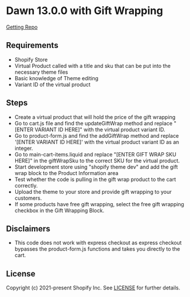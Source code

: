 # Dawn 13.0.0 with Gift Wrapping

[Getting Repo](https://github.com/Shopify/dawn)

## Requirements
 - Shopify Store
 - Virtual Product called with a title and sku that can be put into the necessary theme files
 - Basic knowledge of Theme editing
 - Variant ID of the virtual product

## Steps
 - Create a virtual product that will hold the price of the gift wrapping
 - Go to cart.js file and find the updateGiftWrap method and replace "[ENTER VARIANT ID HERE]" with the virtual product variant ID.
 - Go to product-form.js and find the addGiftWrap method and replace '[ENTER VARIANT ID HERE]' with the virtual product variant ID as an integer.
 - Go to main-cart-items.liquid and replace "[ENTER GIFT WRAP SKU HERE]" in the giftWrapSku to the correct SKU for the virtual product.
 - Start development store using "shopify theme dev" and add the gift wrap block to the Product Information area
 - Test whether the code is pulling in the gift wrap product to the cart correctly.
 - Upload the theme to your store and provide gift wrapping to your customers.
 - If some products have free gift wrapping, select the free gift wrapping checkbox in the Gift Wrapping Block.

## Disclaimers
 - This code does not work with express checkout as express checkout bypasses the product-form.js functions and takes you directly to the cart.

## License

Copyright (c) 2021-present Shopify Inc. See [LICENSE](/LICENSE.md) for further details.
